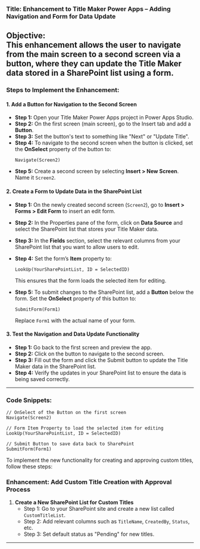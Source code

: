 ### **Title: Enhancement to Title Maker Power Apps – Adding Navigation and Form for Data Update**

**Objective:**  
This enhancement allows the user to navigate from the main screen to a second screen via a button, where they can update the Title Maker data stored in a SharePoint list using a form.
---

### **Steps to Implement the Enhancement:**

#### **1. Add a Button for Navigation to the Second Screen**
   - **Step 1:** Open your Title Maker Power Apps project in Power Apps Studio.
   - **Step 2:** On the first screen (main screen), go to the Insert tab and add a **Button**.
   - **Step 3:** Set the button's text to something like "Next" or "Update Title".
   - **Step 4:** To navigate to the second screen when the button is clicked, set the **OnSelect** property of the button to:
     ```PowerApps
     Navigate(Screen2)
     ```
   - **Step 5:** Create a second screen by selecting **Insert > New Screen**. Name it `Screen2`.

#### **2. Create a Form to Update Data in the SharePoint List**
   - **Step 1:** On the newly created second screen (`Screen2`), go to **Insert > Forms > Edit Form** to insert an edit form.
   - **Step 2:** In the Properties pane of the form, click on **Data Source** and select the SharePoint list that stores your Title Maker data.
   - **Step 3:** In the **Fields** section, select the relevant columns from your SharePoint list that you want to allow users to edit.
   - **Step 4:** Set the form’s **Item** property to:
     ```PowerApps
     LookUp(YourSharePointList, ID = SelectedID)
     ```
     This ensures that the form loads the selected item for editing.
     
   - **Step 5:** To submit changes to the SharePoint list, add a **Button** below the form. Set the **OnSelect** property of this button to:
     ```PowerApps
     SubmitForm(Form1)
     ```
     Replace `Form1` with the actual name of your form.

#### **3. Test the Navigation and Data Update Functionality**
   - **Step 1:** Go back to the first screen and preview the app.
   - **Step 2:** Click on the button to navigate to the second screen.
   - **Step 3:** Fill out the form and click the Submit button to update the Title Maker data in the SharePoint list.
   - **Step 4:** Verify the updates in your SharePoint list to ensure the data is being saved correctly.

---
### **Code Snippets:**
```PowerApps
// OnSelect of the Button on the first screen
Navigate(Screen2)

// Form Item Property to load the selected item for editing
LookUp(YourSharePointList, ID = SelectedID)

// Submit Button to save data back to SharePoint
SubmitForm(Form1)
```
To implement the new functionality for creating and approving custom titles, follow these steps:

### Enhancement: Add Custom Title Creation with Approval Process
1. **Create a New SharePoint List for Custom Titles**
   - Step 1: Go to your SharePoint site and create a new list called `CustomTitleList`.
   - Step 2: Add relevant columns such as `TitleName`, `CreatedBy`, `Status`, etc.
   - Step 3: Set default status as "Pending" for new titles.


---


